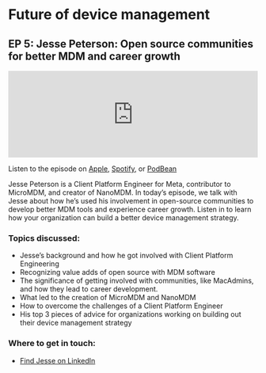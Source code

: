 # Future of device management
## EP 5: Jesse Peterson: Open source communities for better MDM and career growth

<iframe allow="autoplay *; encrypted-media *; fullscreen *; clipboard-write" frameborder="0" height="175" style="width:100%;max-width:660px;overflow:hidden;background:transparent;" sandbox="allow-forms allow-popups allow-same-origin allow-scripts allow-storage-access-by-user-activation allow-top-navigation-by-user-activation" src="https://embed.podcasts.apple.com/us/podcast/ep-5-jesse-peterson-open-source-communities-for-better/id1641183838?i=1000578069894"></iframe>

Listen to the episode on [Apple](https://podcasts.apple.com/us/podcast/ep-5-jesse-peterson-open-source-communities-for-better/id1641183838?i=1000578069894), [Spotify](https://open.spotify.com/episode/6KfEzJKBOM16XDFAgj2PMA?si=OI2Eh9sfSmeKEACwWxXliw), or [PodBean](https://www.podbean.com/ew/pb-n3hd4-12b2a6a)

Jesse Peterson is a Client Platform Engineer for Meta, contributor to MicroMDM, and creator of NanoMDM. In today’s episode, we talk with Jesse about how he’s used his involvement in open-source communities to develop better MDM tools and experience career growth. Listen in to learn how your organization can build a better device management strategy.

### Topics discussed:

- Jesse’s background and how he got involved with Client Platform Engineering
- Recognizing value adds of open source with MDM software
- The significance of getting involved with communities, like MacAdmins, and how they lead to career development.
- What led to the creation of MicroMDM and NanoMDM
- How to overcome the challenges of a Client Platform Engineer
- His top 3 pieces of advice for organizations working on building out their device management strategy

### Where to get in touch:

- [Find Jesse on LinkedIn](https://www.linkedin.com/in/jessecpeterson/)

<meta name="category" value="podcasts">
<meta name="authorGitHubUsername" value="zwass">
<meta name="authorFullName" value="Zach Wasserman">
<meta name="publishedOn" value="2022-09-01">
<meta name="articleTitle" value="Future of device management episode 5">
<meta name="articleImageUrl" value="../website/assets/images/articles/future-of-device-management-ep5-cover-1600x900@2x.jpg">
